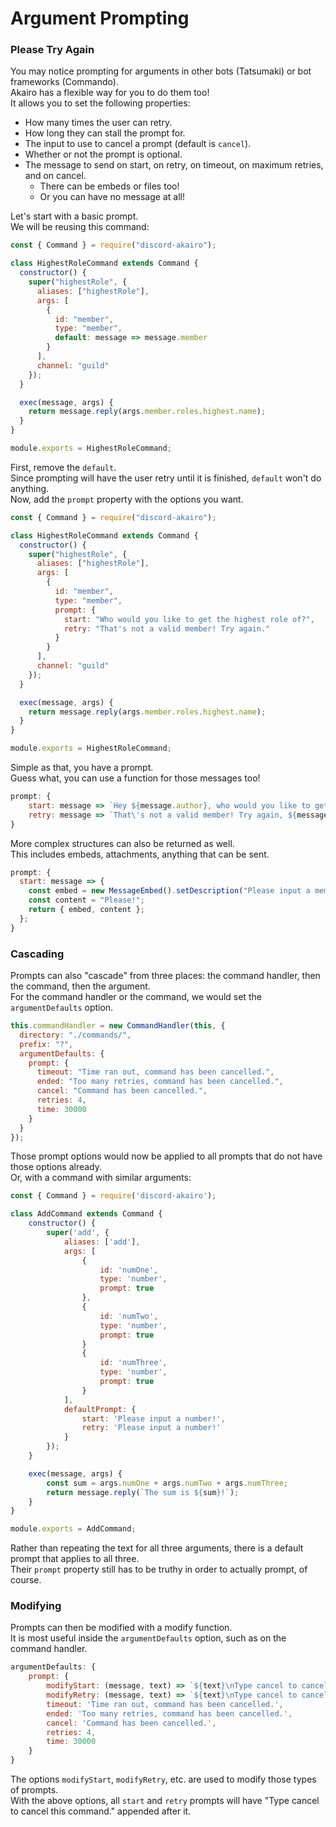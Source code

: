 # Argument Prompting

### Please Try Again

You may notice prompting for arguments in other bots (Tatsumaki) or bot frameworks (Commando).  
Akairo has a flexible way for you to do them too!  
It allows you to set the following properties:

- How many times the user can retry.
- How long they can stall the prompt for.
- The input to use to cancel a prompt (default is `cancel`).
- Whether or not the prompt is optional.
- The message to send on start, on retry, on timeout, on maximum retries, and on cancel.
  - There can be embeds or files too!
  - Or you can have no message at all!

Let's start with a basic prompt.  
We will be reusing this command:

```js
const { Command } = require("discord-akairo");

class HighestRoleCommand extends Command {
  constructor() {
    super("highestRole", {
      aliases: ["highestRole"],
      args: [
        {
          id: "member",
          type: "member",
          default: message => message.member
        }
      ],
      channel: "guild"
    });
  }

  exec(message, args) {
    return message.reply(args.member.roles.highest.name);
  }
}

module.exports = HighestRoleCommand;
```

First, remove the `default`.  
Since prompting will have the user retry until it is finished, `default` won't do anything.  
Now, add the `prompt` property with the options you want.

```js
const { Command } = require("discord-akairo");

class HighestRoleCommand extends Command {
  constructor() {
    super("highestRole", {
      aliases: ["highestRole"],
      args: [
        {
          id: "member",
          type: "member",
          prompt: {
            start: "Who would you like to get the highest role of?",
            retry: "That's not a valid member! Try again."
          }
        }
      ],
      channel: "guild"
    });
  }

  exec(message, args) {
    return message.reply(args.member.roles.highest.name);
  }
}

module.exports = HighestRoleCommand;
```

Simple as that, you have a prompt.  
Guess what, you can use a function for those messages too!

```js
prompt: {
    start: message => `Hey ${message.author}, who would you like to get the highest role of?`,
    retry: message => `That\'s not a valid member! Try again, ${message.author}.`
}
```

More complex structures can also be returned as well.  
This includes embeds, attachments, anything that can be sent.

```js
prompt: {
  start: message => {
    const embed = new MessageEmbed().setDescription("Please input a member!");
    const content = "Please!";
    return { embed, content };
  };
}
```

### Cascading

Prompts can also "cascade" from three places: the command handler, then the command, then the argument.  
For the command handler or the command, we would set the `argumentDefaults` option.

```js
this.commandHandler = new CommandHandler(this, {
  directory: "./commands/",
  prefix: "?",
  argumentDefaults: {
    prompt: {
      timeout: "Time ran out, command has been cancelled.",
      ended: "Too many retries, command has been cancelled.",
      cancel: "Command has been cancelled.",
      retries: 4,
      time: 30000
    }
  }
});
```

Those prompt options would now be applied to all prompts that do not have those options already.  
Or, with a command with similar arguments:

```js
const { Command } = require('discord-akairo');

class AddCommand extends Command {
    constructor() {
        super('add', {
            aliases: ['add'],
            args: [
                {
                    id: 'numOne',
                    type: 'number',
                    prompt: true
                },
                {
                    id: 'numTwo',
                    type: 'number',
                    prompt: true
                }
                {
                    id: 'numThree',
                    type: 'number',
                    prompt: true
                }
            ],
            defaultPrompt: {
                start: 'Please input a number!',
                retry: 'Please input a number!'
            }
        });
    }

    exec(message, args) {
        const sum = args.numOne + args.numTwo + args.numThree;
        return message.reply(`The sum is ${sum}!`);
    }
}

module.exports = AddCommand;
```

Rather than repeating the text for all three arguments, there is a default prompt that applies to all three.  
Their `prompt` property still has to be truthy in order to actually prompt, of course.

### Modifying

Prompts can then be modified with a modify function.  
It is most useful inside the `argumentDefaults` option, such as on the command handler.

```js
argumentDefaults: {
    prompt: {
        modifyStart: (message, text) => `${text}\nType cancel to cancel this command.`,
        modifyRetry: (message, text) => `${text}\nType cancel to cancel this command.`,
        timeout: 'Time ran out, command has been cancelled.',
        ended: 'Too many retries, command has been cancelled.',
        cancel: 'Command has been cancelled.',
        retries: 4,
        time: 30000
    }
}
```

The options `modifyStart`, `modifyRetry`, etc. are used to modify those types of prompts.  
With the above options, all `start` and `retry` prompts will have "Type cancel to cancel this command." appended after it.
